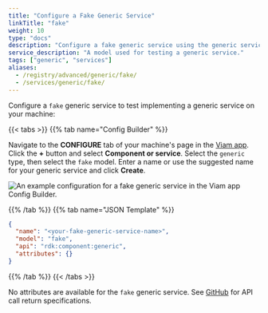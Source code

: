 ```yaml
---
title: "Configure a Fake Generic Service"
linkTitle: "fake"
weight: 10
type: "docs"
description: "Configure a fake generic service using the generic service API."
service_description: "A model used for testing a generic service."
tags: ["generic", "services"]
aliases:
  - /registry/advanced/generic/fake/
  - /services/generic/fake/
---
```


Configure a `fake` generic service to test implementing a generic service on your machine:

{{< tabs >}}
{{% tab name="Config Builder" %}}

Navigate to the **CONFIGURE** tab of your machine's page in the [Viam app](https://app.viam.com).
Click the **+** button and select **Component or service**.
Select the `generic` type, then select the `fake` model.
Enter a name or use the suggested name for your generic service and click **Create**.

![An example configuration for a fake generic service in the Viam app Config Builder.](/services/fake-generic-service-config.png)

{{% /tab %}}
{{% tab name="JSON Template" %}}

```json {class="line-numbers linkable-line-numbers"}
{
  "name": "<your-fake-generic-service-name>",
  "model": "fake",
  "api": "rdk:component:generic",
  "attributes": {}
}
```

{{% /tab %}}
{{< /tabs >}}

No attributes are available for the `fake` generic service.
See [GitHub](https://github.com/viamrobotics/rdk/blob/main/services/generic/fake/generic.go) for API call return specifications.
